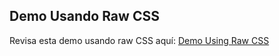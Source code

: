 ## Demo Usando Raw CSS

Revisa esta demo usando raw CSS aquí:
[Demo Using Raw CSS](https://github.com/QuickCorp/qcobjects_profile_browser)

